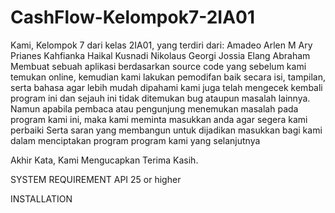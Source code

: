 # CashFlow-Kelompok7-2IA01
Kami, Kelompok 7 dari kelas 2IA01, yang terdiri dari:
      Amadeo Arlen M
      Ary Prianes
      Kahfianka Haikal Kusnadi
      Nikolaus Georgi
      Jossia Elang Abraham
  Membuat sebuah aplikasi berdasarkan source code yang sebelum kami temukan online, kemudian kami lakukan pemodifan baik secara isi, tampilan, serta bahasa agar lebih mudah dipahami
  kami juga telah mengecek kembali program ini dan sejauh ini tidak ditemukan bug ataupun masalah lainnya. Namun apabila pembaca atau pengunjung menemukan masalah pada program kami ini, maka kami meminta masukkan anda agar segera kami perbaiki
  Serta saran yang membangun untuk dijadikan masukkan bagi kami dalam menciptakan program program kami yang selanjutnya
  
  Akhir Kata, Kami Mengucapkan Terima Kasih.
  
  SYSTEM REQUIREMENT
  API 25 or higher
  
  
  INSTALLATION
 
